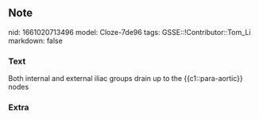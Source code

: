 ## Note
nid: 1661020713496
model: Cloze-7de96
tags: GSSE::!Contributor::Tom_Li
markdown: false

### Text
<div>
  Both internal and external iliac groups drain up to the
  {{c1::para-aortic}} nodes
</div>

### Extra

